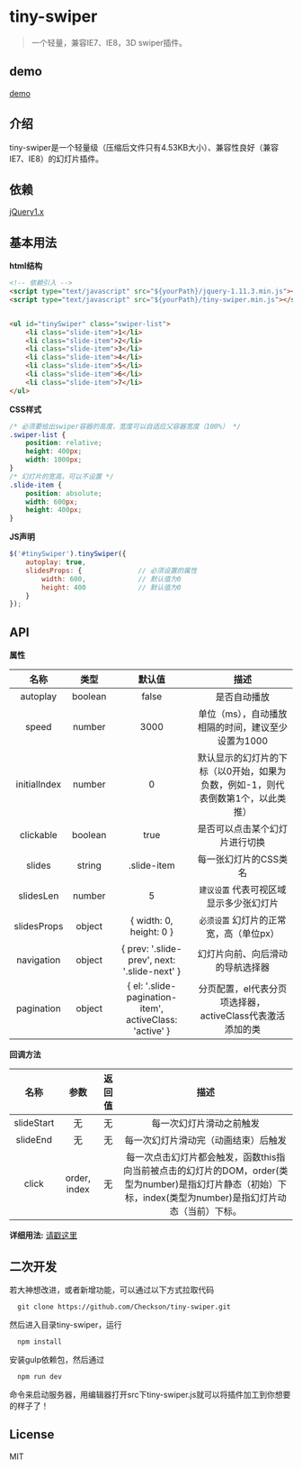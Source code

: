 # tiny-swiper
> 一个轻量，兼容IE7、IE8，3D swiper插件。

## demo
[demo](https://checkson.github.io/tiny-swiper/demo/index.html)

## 介绍
tiny-swiper是一个轻量级（压缩后文件只有4.53KB大小）、兼容性良好（兼容IE7、IE8）的幻灯片插件。

## 依赖
[jQuery1.x](https://cdnjs.com/libraries/jquery/1.11.3)

## 基本用法

**html结构**
```html
<!-- 依赖引入 -->
<script type="text/javascript" src="${yourPath}/jquery-1.11.3.min.js"></script>
<script type="text/javascript" src="${yourPath}/tiny-swiper.min.js"></script>


<ul id="tinySwiper" class="swiper-list">
    <li class="slide-item">1</li>
    <li class="slide-item">2</li>
    <li class="slide-item">3</li>
    <li class="slide-item">4</li>
    <li class="slide-item">5</li>
    <li class="slide-item">6</li>
    <li class="slide-item">7</li>
</ul>
```

**CSS样式**
```CSS
/* 必须要给出swiper容器的高度，宽度可以自适应父容器宽度（100%） */
.swiper-list {
    position: relative;
    height: 400px;
    width: 1000px;
}
/* 幻灯片的宽高，可以不设置 */
.slide-item {
    position: absolute;
    width: 600px;
    height: 400px;
}
```

**JS声明**
```javascript
$('#tinySwiper').tinySwiper({
    autoplay: true,
    slidesProps: {              // 必须设置的属性
        width: 600,             // 默认值为0
        height: 400             // 默认值为0
    }
});
```

## API
**属性**

名称 | 类型 | 默认值 |描述
:---: | :---: | :---: | :---: |
autoplay | boolean | false | 是否自动播放 
speed | number | 3000 | 单位（ms），自动播放相隔的时间，建议至少设置为1000
initialIndex | number | 0 | 默认显示的幻灯片的下标（以0开始，如果为负数，例如-1，则代表倒数第1个，以此类推）
clickable | boolean | true | 是否可以点击某个幻灯片进行切换
slides | string | .slide-item | 每一张幻灯片的CSS类名
slidesLen | number | 5 | `建议设置` 代表可视区域显示多少张幻灯片
slidesProps | object | { width: 0, height: 0 } | `必须设置` 幻灯片的正常宽，高（单位px）
navigation | object | { prev: '.slide-prev', next: '.slide-next' } | 幻灯片向前、向后滑动的导航选择器
pagination | object | { el: '.slide-pagination-item', activeClass: 'active' } | 分页配置，el代表分页项选择器，activeClass代表激活添加的类

**回调方法**

名称 | 参数 | 返回值 | 描述
:---: | :---: | :---: | :---: |
slideStart | 无 | 无 | 每一次幻灯片滑动之前触发 |
slideEnd | 无 | 无 | 每一次幻灯片滑动完（动画结束）后触发 |
click | order, index | 无 | 每一次点击幻灯片都会触发，函数this指向当前被点击的幻灯片的DOM，order(类型为number)是指幻灯片静态（初始）下标，index(类型为number)是指幻灯片动态（当前）下标。

**详细用法:**
[请戳这里](https://checkson.github.io/tiny-swiper/demo/index.html)


## 二次开发
若大神想改进，或者新增功能，可以通过以下方式拉取代码
```
  git clone https://github.com/Checkson/tiny-swiper.git
```
然后进入目录tiny-swiper，运行
```
  npm install
```
安装gulp依赖包，然后通过
```
  npm run dev
```
命令来启动服务器，用编辑器打开src下tiny-swiper.js就可以将插件加工到你想要的样子了！

## License
MIT